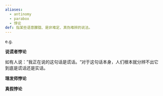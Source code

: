```yaml
---
aliases:
  - antinomy
  - parabox
  - 悖论
def: 指某些语意朦胧、是非难定、真伪难辨的说法。
---
```

e.g.

**说谎者悖论**

如有人说：”我正在说的这句话是谎话。“对于这句话本身，人们根本就分辨不出它到底是谎话还是实话。

**理发师悖论**

**真假悖论**
